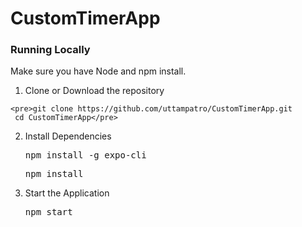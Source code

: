 # CustomTimerApp

### Running Locally

Make sure you have Node and npm install.

  1. Clone or Download the repository 
  
    <pre>git clone https://github.com/uttampatro/CustomTimerApp.git
     cd CustomTimerApp</pre>
  2. Install Dependencies

      <pre>npm install -g expo-cli</pre>
      <pre>npm install</pre>
  3. Start the Application

     <pre>npm start</pre>
